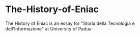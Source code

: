 # The-History-of-Eniac
The History of Eniac is an essay for "Storia della Tecnologia e dell'Informazione" at University of Padua
